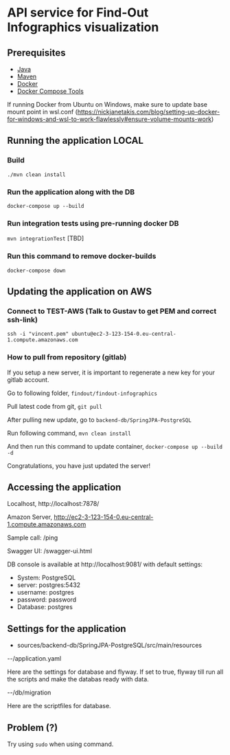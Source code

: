 # API service for Find-Out Infographics visualization  


## Prerequisites
- [Java](https://java.com/en/download/)
- [Maven](https://maven.apache.org/)
- [Docker](https://www.docker.com/)
- [Docker Compose Tools](https://docs.docker.com/compose/install/)

If running Docker from Ubuntu on Windows, make sure to update base mount point in wsl.conf (https://nickjanetakis.com/blog/setting-up-docker-for-windows-and-wsl-to-work-flawlessly#ensure-volume-mounts-work)  

## Running the application LOCAL

### Build
`./mvn clean install`
### Run the application along with the DB 
`docker-compose up --build`
### Run integration tests using pre-running docker DB
`mvn integrationTest`  [TBD]

### Run this command to remove docker-builds
`docker-compose down`

## Updating the application on AWS

### Connect to TEST-AWS (Talk to Gustav to get PEM and correct ssh-link)
`ssh -i "vincent.pem" ubuntu@ec2-3-123-154-0.eu-central-1.compute.amazonaws.com`

### How to pull from repository (gitlab)
If you setup a new server, it is important to regenerate a new key for your gitlab account.

Go to following folder,
 `findout/findout-infographics`

Pull latest code from git,
 `git pull`
 
After pulling new update, go to
 `backend-db/SpringJPA-PostgreSQL`
 
Run following command,
 `mvn clean install`

And then run this command to update container,
 `docker-compose up --build -d` 
 
Congratulations, you have just updated the server!

## Accessing the application

Localhost, 
http://localhost:7878/

Amazon Server,
http://ec2-3-123-154-0.eu-central-1.compute.amazonaws.com

Sample call: /ping

Swagger UI: /swagger-ui.html

DB console is available at http://localhost:9081/ with default settings:
- System: PostgreSQL
- server: postgres:5432
- username: postgres
- password: password
- Database: postgres

## Settings for the application
- sources/backend-db/SpringJPA-PostgreSQL/src/main/resources

--/application.yaml

Here are the settings for database and flyway. If set to true, flyway till run all the scripts and make the databas ready with data.

--/db/migration

Here are the scriptfiles for database.

## Problem (?)
Try using `sudo` when using command.

